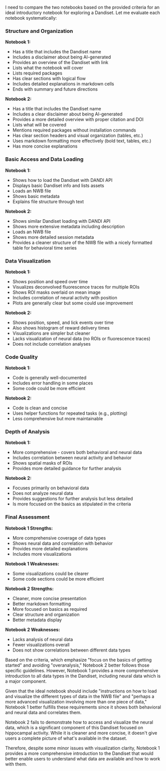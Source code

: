 I need to compare the two notebooks based on the provided criteria for an ideal introductory notebook for exploring a Dandiset. Let me evaluate each notebook systematically:

### Structure and Organization

**Notebook 1:**
- Has a title that includes the Dandiset name
- Includes a disclaimer about being AI-generated
- Provides an overview of the Dandiset with link
- Lists what the notebook will cover
- Lists required packages
- Has clear sections with logical flow
- Includes detailed explanations in markdown cells
- Ends with summary and future directions

**Notebook 2:**
- Has a title that includes the Dandiset name
- Includes a clear disclaimer about being AI-generated
- Provides a more detailed overview with proper citation and DOI
- Lists what will be covered
- Mentions required packages without installation commands
- Has clear section headers and visual organization (tables, etc.)
- Uses markdown formatting more effectively (bold text, tables, etc.)
- Has more concise explanations

### Basic Access and Data Loading

**Notebook 1:**
- Shows how to load the Dandiset with DANDI API
- Displays basic Dandiset info and lists assets
- Loads an NWB file
- Shows basic metadata
- Explains file structure through text

**Notebook 2:**
- Shows similar Dandiset loading with DANDI API
- Shows more extensive metadata including description
- Loads an NWB file
- Shows more detailed session metadata
- Provides a cleaner structure of the NWB file with a nicely formatted table for behavioral time series

### Data Visualization

**Notebook 1:**
- Shows position and speed over time
- Visualizes deconvolved fluorescence traces for multiple ROIs
- Shows ROI masks overlaid on mean image
- Includes correlation of neural activity with position
- Plots are generally clear but some could use improvement

**Notebook 2:**
- Shows position, speed, and lick events over time
- Also shows histogram of reward delivery times
- Visualizations are simpler but cleaner
- Lacks visualization of neural data (no ROIs or fluorescence traces)
- Does not include correlation analyses

### Code Quality

**Notebook 1:**
- Code is generally well-documented
- Includes error handling in some places
- Some code could be more efficient

**Notebook 2:**
- Code is clean and concise
- Uses helper functions for repeated tasks (e.g., plotting)
- Less comprehensive but more maintainable

### Depth of Analysis

**Notebook 1:**
- More comprehensive - covers both behavioral and neural data
- Includes correlation between neural activity and behavior
- Shows spatial masks of ROIs
- Provides more detailed guidance for further analysis

**Notebook 2:**
- Focuses primarily on behavioral data
- Does not analyze neural data
- Provides suggestions for further analysis but less detailed
- Is more focused on the basics as stipulated in the criteria

### Final Assessment

**Notebook 1 Strengths:**
- More comprehensive coverage of data types
- Shows neural data and correlation with behavior
- Provides more detailed explanations
- Includes more visualizations

**Notebook 1 Weaknesses:**
- Some visualizations could be clearer
- Some code sections could be more efficient

**Notebook 2 Strengths:**
- Cleaner, more concise presentation
- Better markdown formatting
- More focused on basics as required
- Clear structure and organization
- Better metadata display

**Notebook 2 Weaknesses:**
- Lacks analysis of neural data
- Fewer visualizations overall
- Does not show correlations between different data types

Based on the criteria, which emphasize "focus on the basics of getting started" and avoiding "overanalysis," Notebook 2 better follows those specific guidelines. However, Notebook 1 provides a more comprehensive introduction to all data types in the Dandiset, including neural data which is a major component.

Given that the ideal notebook should include "instructions on how to load and visualize the different types of data in the NWB file" and "perhaps a more advanced visualization involving more than one piece of data," Notebook 1 better fulfills these requirements since it shows both behavioral and neural data and correlates them.

Notebook 2 fails to demonstrate how to access and visualize the neural data, which is a significant component of this Dandiset focused on hippocampal activity. While it is cleaner and more concise, it doesn't give users a complete picture of what's available in the dataset.

Therefore, despite some minor issues with visualization clarity, Notebook 1 provides a more comprehensive introduction to the Dandiset that would better enable users to understand what data are available and how to work with them.